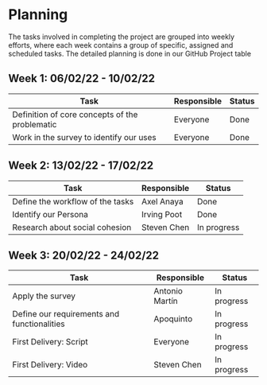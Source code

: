 # Planning

The tasks involved in completing the project are grouped into weekly efforts, where each week contains a group of specific, assigned and scheduled tasks. The detailed planning is done in our GitHub Project table

## Week 1: 06/02/22 - 10/02/22

| Task                                           | Responsible | Status |
| ---------------------------------------------- | ----------- | ------ |
| Definition of core concepts of the problematic | Everyone    | Done   |
| Work in the survey to identify our uses        | Everyone    | Done   |

## Week 2: 13/02/22 - 17/02/22

| Task                             | Responsible | Status      |
| -------------------------------- | ----------- | ----------- |
| Define the workflow of the tasks | Axel Anaya  | Done        |
| Identify our Persona             | Irving Poot | Done        |
| Research about social cohesion   | Steven Chen | In progress |

## Week 3: 20/02/22 - 24/02/22

| Task                                        | Responsible    | Status      |
| ------------------------------------------- | -------------- | ----------- |
| Apply the survey                            | Antonio Martín | In progress |
| Define our requirements and functionalities | Apoquinto      | In progress |
| First Delivery: Script                      | Everyone       | In progress |
| First Delivery: Video                       | Steven Chen    | In progress |
